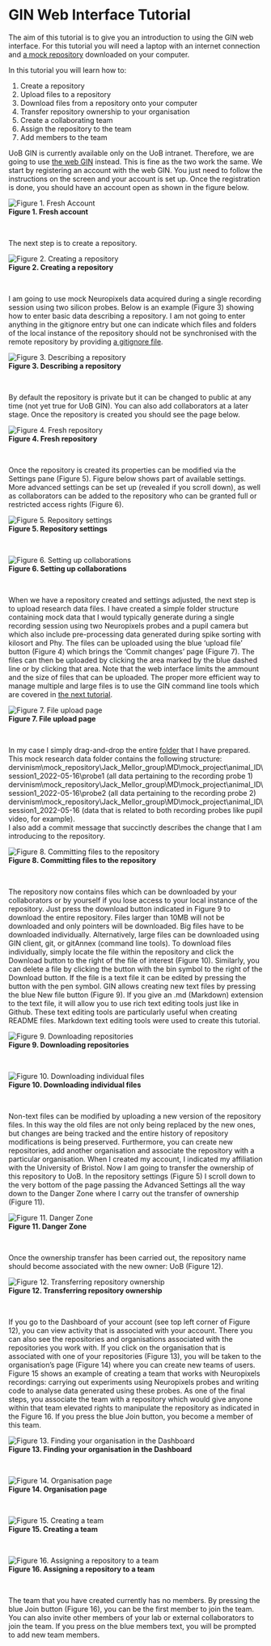 # GIN Web Interface Tutorial

The aim of this tutorial is to give you an introduction to using the GIN web interface. For this tutorial you will need a laptop with an internet connection and [a mock repository](TeamNeuroUoB) downloaded on your computer.

In this tutorial you will learn how to:
1. Create a repository
2. Upload files to a repository
3. Download files from a repository onto your computer
4. Transfer repository ownership to your organisation
5. Create a collaborating team
6. Assign the repository to the team
7. Add members to the team

UoB GIN is currently available only on the UoB intranet. Therefore, we are going to use [the web GIN](https://gin.g-node.org/) instead. This is fine as the two work the same. We start by registering an account with the web GIN. You just need to follow the instructions on the screen and your account is set up. Once the registration is done, you should have an account open as shown in the figure below.

![Figure 1. Fresh Account](Assets/Images/Fig01-registration.PNG) \
**Figure 1. Fresh account**
<p>&nbsp;</p>

The next step is to create a repository.

![Figure 2. Creating a repository](Assets/Images/Fig02-create_repository.PNG) \
**Figure 2. Creating a repository**
<p>&nbsp;</p>

I am going to use mock Neuropixels data acquired during a single recording session using two silicon probes. Below is an example (Figure 3) showing how to enter basic data describing a repository. I am not going to enter anything in the gitignore entry but one can indicate which files and folders of the local instance of the repository should not be synchronised with the remote repository by providing [a gitignore file](https://git-scm.com/docs/gitignore).

![Figure 3. Describing a repository](Assets/Images/Fig03-create_repository2.PNG) \
**Figure 3. Describing a repository**
<p>&nbsp;</p>

By default the repository is private but it can be changed to public at any time (not yet true for UoB GIN). You can also add collaborators at a later stage. Once the repository is created you should see the page below.

![Figure 4. Fresh repository](Assets/Images/Fig04-create_repository3.PNG) \
**Figure 4. Fresh repository**
<p>&nbsp;</p>

Once the repository is created its properties can be modified via the Settings pane (Figure 5). Figure below shows part of available settings. More advanced settings can be set up (revealed if you scroll down), as well as collaborators can be added to the repository who can be granted full or restricted access rights (Figure 6).

![Figure 5. Repository settings](Assets/Images/Fig05-settings.PNG) \
**Figure 5. Repository settings**
<p>&nbsp;</p>

![Figure 6. Setting up collaborations](Assets/Images/Fig06-collaborations.PNG) \
**Figure 6. Setting up collaborations**
<p>&nbsp;</p>

When we have a repository created and settings adjusted, the next step is to upload research data files. I have created a simple folder structure containing mock data that I would typically generate during a single recording session using two Neuropixels probes and a pupil camera but which also include pre-processing data generated during spike sorting with kilosort and Phy. The files can be uploaded using the blue ‘upload file’ button (Figure 4) which brings the ‘Commit changes’ page (Figure 7). The files can then be uploaded by clicking the area marked by the blue dashed line or by clicking that area. Note that the web interface limits the ammount and the size of files that can be uploaded. The proper more efficient way to manage multiple and large files is to use the GIN command line tools which are covered in [the next tutorial](GIN-client-tutorial.md).

![Figure 7. File upload page](Assets/Images/Fig07-upload_files.PNG) \
**Figure 7. File upload page**
<p>&nbsp;</p>

In my case I simply drag-and-drop the entire [folder](TeamNeuroUoB) that I have prepared. This mock research data folder contains the following structure: \
dervinism\mock_repository\Jack_Mellor_group\MD\mock_project\animal_ID\session1_2022-05-16\probe1 (all data pertaining to the recording probe 1) \
dervinism\mock_repository\Jack_Mellor_group\MD\mock_project\animal_ID\session1_2022-05-16\probe2 (all data pertaining to the recording probe 2) \
dervinism\mock_repository\Jack_Mellor_group\MD\mock_project\animal_ID\session1_2022-05-16 (data that is related to both recording probes like pupil video, for example). \
I also add a commit message that succinctly describes the change that I am introducing to the repository.

![Figure 8. Committing files to the repository](Assets/Images/Fig08-upload_files2.PNG) \
**Figure 8. Committing files to the repository**
<p>&nbsp;</p>

The repository now contains files which can be downloaded by your collaborators or by yourself if you lose access to your local instance of the repository. Just press the download button indicated in Figure 9 to download the entire repository. Files larger than 10MB will not be downloaded and only pointers will be downloaded. Big files have to be downloaded individually. Alternatively, large files can be downloaded using GIN client, git, or gitAnnex (command line tools). To download files individually, simply locate the file within the repository and click the Download button to the right of the file of interest (Figure 10). Similarly, you can delete a file by clicking the button with the bin symbol to the right of the Download button. If the file is a text file it can be edited by pressing the button with the pen symbol. GIN allows creating new text files by pressing the blue New file button (Figure 9). If you give an .md (Markdown) extension to the text file, it will allow you to use rich text editing tools just like in Github. These text editing tools are particularly useful when creating README files. Markdown text editing tools were used to create this tutorial.

![Figure 9. Downloading repositories](Assets/Images/Fig09-download_files.PNG) \
**Figure 9. Downloading repositories**
<p>&nbsp;</p>

![Figure 10. Downloading individual files](Assets/Images/Fig10-download_files2.PNG) \
**Figure 10. Downloading individual files**
<p>&nbsp;</p>

Non-text files can be modified by uploading a new version of the repository files. In this way the old files are not only being replaced by the new ones, but changes are being tracked and the entire history of repository modifications is being preserved. Furthermore, you can create new repositories, add another organisation and associate the repository with a particular organisation. When I created my account, I indicated my affiliation with the University of Bristol. Now I am going to transfer the ownership of this repository to UoB. In the repository settings (Figure 5) I scroll down to the very bottom of the page passing the Advanced Settings all the way down to the Danger Zone where I carry out the transfer of ownership (Figure 11).

![Figure 11. Danger Zone](Assets/Images/Fig11-danger_zone.PNG) \
**Figure 11. Danger Zone**
<p>&nbsp;</p>

Once the ownership transfer has been carried out, the repository name should become associated with the new owner: UoB (Figure 12).

![Figure 12. Transferring repository ownership](Assets/Images/Fig12-repository_name.PNG) \
**Figure 12. Transferring repository ownership**
<p>&nbsp;</p>

If you go to the Dashboard of your account (see top left corner of Figure 12), you can view activity that is associated with your account. There you can also see the repositories and organisations associated with the repositories you work with. If you click on the organisation that is associated with one of your repositories (Figure 13), you will be taken to the organisation’s page (Figure 14) where you can create new teams of users. Figure 15 shows an example of creating a team that works with Neuropixels recordings: carrying out experiments using Neuropixels probes and writing code to analyse data generated using these probes. As one of the final steps, you associate the team with a repository which would give anyone within that team elevated rights to manipulate the repository as indicated in the Figure 16. If you press the blue Join button, you become a member of this team.

![Figure 13. Finding your organisation in the Dashboard](Assets/Images/Fig13-Dashboard.PNG) \
**Figure 13. Finding your organisation in the Dashboard**
<p>&nbsp;</p>

![Figure 14. Organisation page](Assets/Images/Fig14-organisation_page.PNG) \
**Figure 14. Organisation page**
<p>&nbsp;</p>

![Figure 15. Creating a team](Assets/Images/Fig15-create_team.PNG) \
**Figure 15. Creating a team**
<p>&nbsp;</p>

![Figure 16. Assigning a repository to a team](Assets/Images/Fig16-associate_repository_with_team.PNG) \
**Figure 16. Assigning a repository to a team**
<p>&nbsp;</p>

The team that you have created currently has no members. By pressing the blue Join button (Figure 16), you can be the first member to join the team. You can also invite other members of your lab or external collaborators to join the team. If you press on the blue members text, you will be prompted to add new team members.
